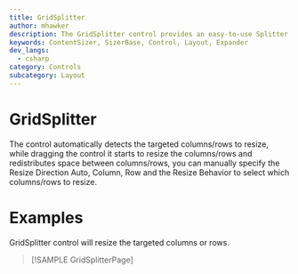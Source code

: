```yaml
---
title: GridSplitter
author: mhawker
description: The GridSplitter control provides an easy-to-use Splitter that redistributes space between columns or rows of a Grid Control.
keywords: ContentSizer, SizerBase, Control, Layout, Expander
dev_langs:
  - csharp
category: Controls
subcategory: Layout
---
```


# GridSplitter

<!-- TODO: Link docs -->
The control automatically detects the targeted columns/rows to resize, while dragging the control it starts to resize the columns/rows and redistributes space between columns/rows,
you can manually specify the Resize Direction Auto, Column, Row and the Resize Behavior to select which columns/rows to resize.
# Examples

GridSplitter control will resize the targeted columns or rows.


> [!SAMPLE GridSplitterPage]
